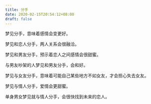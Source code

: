 ```yaml
---
title: 分手
date: 2020-02-15T20:54:12+08:00
draft: false
---
```


梦见分手，意味着感情会变更好。

梦见和恋人分手，两人关系会很融洽。

梦见和男友分手，预示着恋人之间感情会很甜蜜。

与男友吵架的人梦见和男友分手，会和好。

梦见与女友分手，意味着可能自己某些地方不如女友，才会担心失去女友。

梦见与情人分手，爱情会更甜蜜。

单身男女梦见就与情人分手，会很快找到未来的恋人。